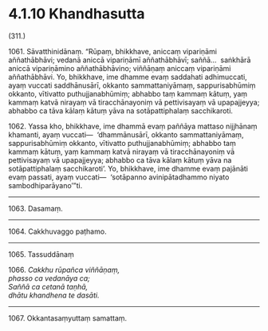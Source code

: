 # 4.1.10 Khandhasutta

(311.)

1061\. Sāvatthinidānaṃ. “Rūpaṃ, bhikkhave, aniccaṃ vipariṇāmi aññathābhāvi; vedanā aniccā vipariṇāmī aññathābhāvī; saññā…  saṅkhārā aniccā vipariṇāmino aññathābhāvino; viññāṇaṃ aniccaṃ vipariṇāmi aññathābhāvi. Yo, bhikkhave, ime dhamme evaṃ saddahati adhimuccati, ayaṃ vuccati saddhānusārī, okkanto sammattaniyāmaṃ, sappurisabhūmiṃ okkanto, vītivatto puthujjanabhūmiṃ; abhabbo taṃ kammaṃ kātuṃ, yaṃ kammaṃ katvā nirayaṃ vā tiracchānayoniṃ vā pettivisayaṃ vā upapajjeyya; abhabbo ca tāva kālaṃ kātuṃ yāva na sotāpattiphalaṃ sacchikaroti.

1062\. Yassa kho, bhikkhave, ime dhammā evaṃ paññāya mattaso nijjhānaṃ khamanti, ayaṃ vuccati—  ‘dhammānusārī, okkanto sammattaniyāmaṃ, sappurisabhūmiṃ okkanto, vītivatto puthujjanabhūmiṃ; abhabbo taṃ kammaṃ kātuṃ, yaṃ kammaṃ katvā nirayaṃ vā tiracchānayoniṃ vā pettivisayaṃ vā upapajjeyya; abhabbo ca tāva kālaṃ kātuṃ yāva na sotāpattiphalaṃ sacchikaroti’. Yo, bhikkhave, ime dhamme evaṃ pajānāti evaṃ passati, ayaṃ vuccati—  ‘sotāpanno avinipātadhammo niyato sambodhiparāyano’”ti.

---

1063\. Dasamaṃ.

---

1064\. Cakkhuvaggo paṭhamo.

---

1065\. Tassuddānaṃ

1066\. _Cakkhu rūpañca viññāṇaṃ,_  
_phasso ca vedanāya ca;_  
_Saññā ca cetanā taṇhā,_  
_dhātu khandhena te dasāti._  

---

1067\. Okkantasaṃyuttaṃ samattaṃ.

